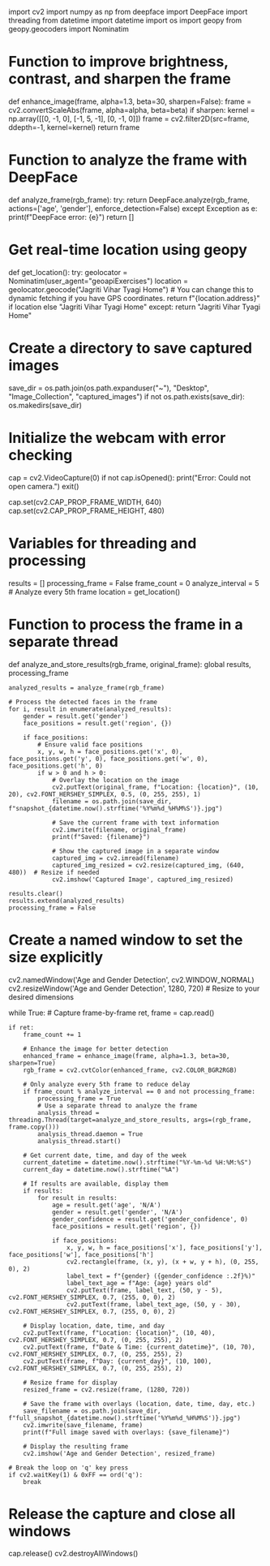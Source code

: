 import cv2
import numpy as np
from deepface import DeepFace
import threading
from datetime import datetime
import os
import geopy
from geopy.geocoders import Nominatim

# Function to improve brightness, contrast, and sharpen the frame
def enhance_image(frame, alpha=1.3, beta=30, sharpen=False):
    frame = cv2.convertScaleAbs(frame, alpha=alpha, beta=beta)
    if sharpen:
        kernel = np.array([[0, -1, 0], [-1, 5, -1], [0, -1, 0]])
        frame = cv2.filter2D(src=frame, ddepth=-1, kernel=kernel)
    return frame

# Function to analyze the frame with DeepFace
def analyze_frame(rgb_frame):
    try:
        return DeepFace.analyze(rgb_frame, actions=['age', 'gender'], enforce_detection=False)
    except Exception as e:
        print(f"DeepFace error: {e}")
        return []

# Get real-time location using geopy
def get_location():
    try:
        geolocator = Nominatim(user_agent="geoapiExercises")
        location = geolocator.geocode("Jagriti Vihar Tyagi Home")  # You can change this to dynamic fetching if you have GPS coordinates.
        return f"{location.address}" if location else "Jagriti Vihar Tyagi Home"
    except:
        return "Jagriti Vihar Tyagi Home"

# Create a directory to save captured images
save_dir = os.path.join(os.path.expanduser("~"), "Desktop", "Image_Collection", "captured_images")
if not os.path.exists(save_dir):
    os.makedirs(save_dir)

# Initialize the webcam with error checking
cap = cv2.VideoCapture(0)
if not cap.isOpened():
    print("Error: Could not open camera.")
    exit()

cap.set(cv2.CAP_PROP_FRAME_WIDTH, 640)
cap.set(cv2.CAP_PROP_FRAME_HEIGHT, 480)

# Variables for threading and processing
results = []
processing_frame = False
frame_count = 0
analyze_interval = 5  # Analyze every 5th frame
location = get_location()

# Function to process the frame in a separate thread
def analyze_and_store_results(rgb_frame, original_frame):
    global results, processing_frame

    analyzed_results = analyze_frame(rgb_frame)

    # Process the detected faces in the frame
    for i, result in enumerate(analyzed_results):
        gender = result.get('gender')
        face_positions = result.get('region', {})

        if face_positions:
            # Ensure valid face positions
            x, y, w, h = face_positions.get('x', 0), face_positions.get('y', 0), face_positions.get('w', 0), face_positions.get('h', 0)
            if w > 0 and h > 0:
                # Overlay the location on the image
                cv2.putText(original_frame, f"Location: {location}", (10, 20), cv2.FONT_HERSHEY_SIMPLEX, 0.5, (0, 255, 255), 1)
                filename = os.path.join(save_dir, f"snapshot_{datetime.now().strftime('%Y%m%d_%H%M%S')}.jpg")
                
                # Save the current frame with text information
                cv2.imwrite(filename, original_frame)
                print(f"Saved: {filename}")

                # Show the captured image in a separate window
                captured_img = cv2.imread(filename)
                captured_img_resized = cv2.resize(captured_img, (640, 480))  # Resize if needed
                cv2.imshow('Captured Image', captured_img_resized)

    results.clear()
    results.extend(analyzed_results)
    processing_frame = False

# Create a named window to set the size explicitly
cv2.namedWindow('Age and Gender Detection', cv2.WINDOW_NORMAL)
cv2.resizeWindow('Age and Gender Detection', 1280, 720)  # Resize to your desired dimensions

while True:
    # Capture frame-by-frame
    ret, frame = cap.read()

    if ret:
        frame_count += 1

        # Enhance the image for better detection
        enhanced_frame = enhance_image(frame, alpha=1.3, beta=30, sharpen=True)
        rgb_frame = cv2.cvtColor(enhanced_frame, cv2.COLOR_BGR2RGB)

        # Only analyze every 5th frame to reduce delay
        if frame_count % analyze_interval == 0 and not processing_frame:
            processing_frame = True
            # Use a separate thread to analyze the frame
            analysis_thread = threading.Thread(target=analyze_and_store_results, args=(rgb_frame, frame.copy()))
            analysis_thread.daemon = True
            analysis_thread.start()

        # Get current date, time, and day of the week
        current_datetime = datetime.now().strftime("%Y-%m-%d %H:%M:%S")
        current_day = datetime.now().strftime("%A")

        # If results are available, display them
        if results:
            for result in results:
                age = result.get('age', 'N/A')
                gender = result.get('gender', 'N/A')
                gender_confidence = result.get('gender_confidence', 0)
                face_positions = result.get('region', {})

                if face_positions:
                    x, y, w, h = face_positions['x'], face_positions['y'], face_positions['w'], face_positions['h']
                    cv2.rectangle(frame, (x, y), (x + w, y + h), (0, 255, 0), 2)
                    label_text = f"{gender} ({gender_confidence :.2f}%)"
                    label_text_age = f"Age: {age} years old"
                    cv2.putText(frame, label_text, (50, y - 5), cv2.FONT_HERSHEY_SIMPLEX, 0.7, (255, 0, 0), 2)
                    cv2.putText(frame, label_text_age, (50, y - 30), cv2.FONT_HERSHEY_SIMPLEX, 0.7, (255, 0, 0), 2)

        # Display location, date, time, and day
        cv2.putText(frame, f"Location: {location}", (10, 40), cv2.FONT_HERSHEY_SIMPLEX, 0.7, (0, 255, 255), 2)
        cv2.putText(frame, f"Date & Time: {current_datetime}", (10, 70), cv2.FONT_HERSHEY_SIMPLEX, 0.7, (0, 255, 255), 2)
        cv2.putText(frame, f"Day: {current_day}", (10, 100), cv2.FONT_HERSHEY_SIMPLEX, 0.7, (0, 255, 255), 2)

        # Resize frame for display
        resized_frame = cv2.resize(frame, (1280, 720))

        # Save the frame with overlays (location, date, time, day, etc.)
        save_filename = os.path.join(save_dir, f"full_snapshot_{datetime.now().strftime('%Y%m%d_%H%M%S')}.jpg")
        cv2.imwrite(save_filename, frame)
        print(f"Full image saved with overlays: {save_filename}")

        # Display the resulting frame
        cv2.imshow('Age and Gender Detection', resized_frame)

    # Break the loop on 'q' key press
    if cv2.waitKey(1) & 0xFF == ord('q'):
        break

# Release the capture and close all windows
cap.release()
cv2.destroyAllWindows()
